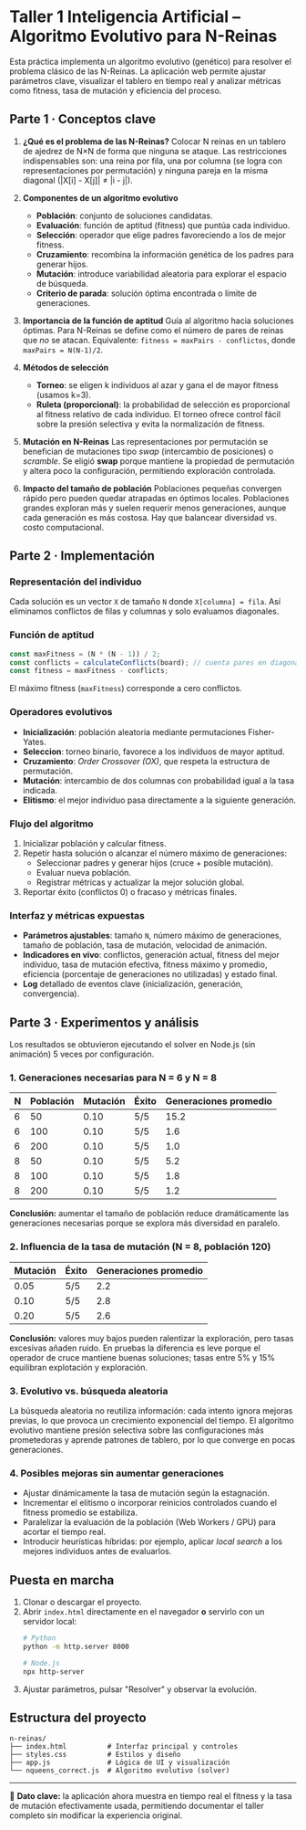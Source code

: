 ﻿# Taller 1 Inteligencia Artificial – Algoritmo Evolutivo para N-Reinas

Esta práctica implementa un algoritmo evolutivo (genético) para resolver el problema clásico de las N-Reinas. La aplicación web permite ajustar parámetros clave, visualizar el tablero en tiempo real y analizar métricas como fitness, tasa de mutación y eficiencia del proceso.

## Parte 1 · Conceptos clave

1. **¿Qué es el problema de las N-Reinas?**
   Colocar N reinas en un tablero de ajedrez de N×N de forma que ninguna se ataque. Las restricciones indispensables son: una reina por fila, una por columna (se logra con representaciones por permutación) y ninguna pareja en la misma diagonal (|X[i] - X[j]| ≠ |i - j|).

2. **Componentes de un algoritmo evolutivo**
   - **Población**: conjunto de soluciones candidatas.
   - **Evaluación**: función de aptitud (fitness) que puntúa cada individuo.
   - **Selección**: operador que elige padres favoreciendo a los de mejor fitness.
   - **Cruzamiento**: recombina la información genética de los padres para generar hijos.
   - **Mutación**: introduce variabilidad aleatoria para explorar el espacio de búsqueda.
   - **Criterio de parada**: solución óptima encontrada o límite de generaciones.

3. **Importancia de la función de aptitud**
   Guía al algoritmo hacia soluciones óptimas. Para N-Reinas se define como el número de pares de reinas que *no* se atacan. Equivalente: `fitness = maxPairs - conflictos`, donde `maxPairs = N(N-1)/2`.

4. **Métodos de selección**
   - **Torneo**: se eligen k individuos al azar y gana el de mayor fitness (usamos k=3).
   - **Ruleta (proporcional)**: la probabilidad de selección es proporcional al fitness relativo de cada individuo.
   El torneo ofrece control fácil sobre la presión selectiva y evita la normalización de fitness.

5. **Mutación en N-Reinas**
   Las representaciones por permutación se benefician de mutaciones tipo *swap* (intercambio de posiciones) o *scramble*. Se eligió **swap** porque mantiene la propiedad de permutación y altera poco la configuración, permitiendo exploración controlada.

6. **Impacto del tamaño de población**
   Poblaciones pequeñas convergen rápido pero pueden quedar atrapadas en óptimos locales. Poblaciones grandes exploran más y suelen requerir menos generaciones, aunque cada generación es más costosa. Hay que balancear diversidad vs. costo computacional.

## Parte 2 · Implementación

### Representación del individuo
Cada solución es un vector `X` de tamaño `N` donde `X[columna] = fila`. Así eliminamos conflictos de filas y columnas y solo evaluamos diagonales.

### Función de aptitud
```javascript
const maxFitness = (N * (N - 1)) / 2;
const conflicts = calculateConflicts(board); // cuenta pares en diagonal
const fitness = maxFitness - conflicts;
```
El máximo fitness (`maxFitness`) corresponde a cero conflictos.

### Operadores evolutivos
- **Inicialización**: población aleatoria mediante permutaciones Fisher-Yates.
- **Seleccion**: torneo binario, favorece a los individuos de mayor aptitud.
- **Cruzamiento**: *Order Crossover (OX)*, que respeta la estructura de permutación.
- **Mutación**: intercambio de dos columnas con probabilidad igual a la tasa indicada.
- **Elitismo**: el mejor individuo pasa directamente a la siguiente generación.

### Flujo del algoritmo
1. Inicializar población y calcular fitness.
2. Repetir hasta solución o alcanzar el número máximo de generaciones:
   - Seleccionar padres y generar hijos (cruce + posible mutación).
   - Evaluar nueva población.
   - Registrar métricas y actualizar la mejor solución global.
3. Reportar éxito (conflictos 0) o fracaso y métricas finales.

### Interfaz y métricas expuestas
- **Parámetros ajustables**: tamaño `N`, número máximo de generaciones, tamaño de población, tasa de mutación, velocidad de animación.
- **Indicadores en vivo**: conflictos, generación actual, fitness del mejor individuo, tasa de mutación efectiva, fitness máximo y promedio, eficiencia (porcentaje de generaciones no utilizadas) y estado final.
- **Log** detallado de eventos clave (inicialización, generación, convergencia).

## Parte 3 · Experimentos y análisis

Los resultados se obtuvieron ejecutando el solver en Node.js (sin animación) 5 veces por configuración.

### 1. Generaciones necesarias para N = 6 y N = 8

| N | Población | Mutación | Éxito | Generaciones promedio |
|---|-----------|----------|-------|------------------------|
| 6 | 50        | 0.10     | 5/5   | 15.2                   |
| 6 | 100       | 0.10     | 5/5   | 1.6                    |
| 6 | 200       | 0.10     | 5/5   | 1.0                    |
| 8 | 50        | 0.10     | 5/5   | 5.2                    |
| 8 | 100       | 0.10     | 5/5   | 1.8                    |
| 8 | 200       | 0.10     | 5/5   | 1.2                    |

**Conclusión:** aumentar el tamaño de población reduce dramáticamente las generaciones necesarias porque se explora más diversidad en paralelo.

### 2. Influencia de la tasa de mutación (N = 8, población 120)

| Mutación | Éxito | Generaciones promedio |
|----------|-------|------------------------|
| 0.05     | 5/5   | 2.2                    |
| 0.10     | 5/5   | 2.8                    |
| 0.20     | 5/5   | 2.6                    |

**Conclusión:** valores muy bajos pueden ralentizar la exploración, pero tasas excesivas añaden ruido. En pruebas la diferencia es leve porque el operador de cruce mantiene buenas soluciones; tasas entre 5% y 15% equilibran explotación y exploración.

### 3. Evolutivo vs. búsqueda aleatoria
La búsqueda aleatoria no reutiliza información: cada intento ignora mejoras previas, lo que provoca un crecimiento exponencial del tiempo. El algoritmo evolutivo mantiene presión selectiva sobre las configuraciones más prometedoras y aprende patrones de tablero, por lo que converge en pocas generaciones.

### 4. Posibles mejoras sin aumentar generaciones
- Ajustar dinámicamente la tasa de mutación según la estagnación.
- Incrementar el elitismo o incorporar reinicios controlados cuando el fitness promedio se estabiliza.
- Paralelizar la evaluación de la población (Web Workers / GPU) para acortar el tiempo real.
- Introducir heurísticas híbridas: por ejemplo, aplicar *local search* a los mejores individuos antes de evaluarlos.

## Puesta en marcha

1. Clonar o descargar el proyecto.
2. Abrir `index.html` directamente en el navegador **o** servirlo con un servidor local:
   ```bash
   # Python
   python -m http.server 8000

   # Node.js
   npx http-server
   ```
3. Ajustar parámetros, pulsar "Resolver" y observar la evolución.

## Estructura del proyecto

```
n-reinas/
├── index.html          # Interfaz principal y controles
├── styles.css          # Estilos y diseño
├── app.js              # Lógica de UI y visualización
└── nqueens_correct.js  # Algoritmo evolutivo (solver)
```

---

📌 **Dato clave:** la aplicación ahora muestra en tiempo real el fitness y la tasa de mutación efectivamente usada, permitiendo documentar el taller completo sin modificar la experiencia original.
